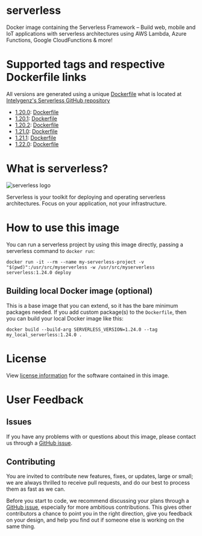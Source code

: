 # serverless
Docker image containing the Serverless Framework – Build web, mobile and IoT applications with serverless architectures using AWS Lambda, Azure Functions, Google CloudFunctions & more!

# Supported tags and respective Dockerfile links
All versions are generated using a unique [Dockerfile](https://github.com/intelygenz/serverless/blob/master/Dockerfile) what is located at [Intelygenz's Serverless GitHub repository](https://github.com/intelygenz/serverless)

* [1.20.0](https://github.com/serverless/serverless/releases/tag/v1.20.0): [Dockerfile](https://github.com/intelygenz/serverless/blob/master/Dockerfile)
* [1.20.1](https://github.com/serverless/serverless/releases/tag/v1.20.1): [Dockerfile](https://github.com/intelygenz/serverless/blob/master/Dockerfile)
* [1.20.2](https://github.com/serverless/serverless/releases/tag/v1.20.2): [Dockerfile](https://github.com/intelygenz/serverless/blob/master/Dockerfile)
* [1.21.0](https://github.com/serverless/serverless/releases/tag/v1.21.0): [Dockerfile](https://github.com/intelygenz/serverless/blob/master/Dockerfile)
* [1.21.1](https://github.com/serverless/serverless/releases/tag/v1.21.1): [Dockerfile](https://github.com/intelygenz/serverless/blob/master/Dockerfile)
* [1.22.0](https://github.com/serverless/serverless/releases/tag/v1.22.0): [Dockerfile](https://github.com/intelygenz/serverless/blob/master/Dockerfile)

# What is serverless?
![serverless logo](https://raw.githubusercontent.com/intelygenz/serverless/master/assets/serverless.png)

Serverless is your toolkit for deploying and operating serverless architectures. Focus on your application, not your infrastructure.

# How to use this image
You can run a serverless project by using this image directly, passing a serverless command to `docker run`:

    docker run -it --rm --name my-serverless-project -v "$(pwd)":/usr/src/myserverless -w /usr/src/myserverless serverless:1.24.0 deploy

## Building local Docker image (optional)
This is a base image that you can extend, so it has the bare minimum packages needed. If you add custom package(s) to the `Dockerfile`, then you can build your local Docker image like this:

    docker build --build-arg SERVERLESS_VERSION=1.24.0 --tag my_local_serverless:1.24.0 .

# License
View [license information](https://github.com/intelygenz/serverless/blob/master/LICENSE) for the software contained in this image.

# User Feedback
## Issues
If you have any problems with or questions about this image, please contact us through a [GitHub issue](https://github.com/intelygenz/serverless/issues).

## Contributing
You are invited to contribute new features, fixes, or updates, large or small; we are always thrilled to receive pull requests, and do our best to process them as fast as we can.

Before you start to code, we recommend discussing your plans through a [GitHub issue](https://github.com/intelygenz/serverless/issues), especially for more ambitious contributions.
This gives other contributors a chance to point you in the right direction, give you feedback on your design, and help you find out if someone else is working on the same thing.